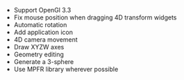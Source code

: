 * Support OpenGl 3.3
* Fix mouse position when dragging 4D transform widgets
* Automatic rotation
* Add application icon
* 4D camera movement
* Draw XYZW axes
* Geometry editing
* Generate a 3-sphere
* Use MPFR library wherever possible
